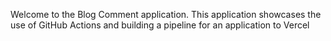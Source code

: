 Welcome to the Blog Comment application. This application showcases the use of GitHub Actions and building a pipeline for an application to Vercel
